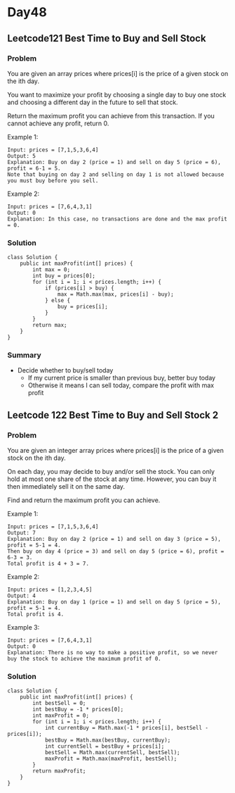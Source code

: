 # Day48
## Leetcode121 Best Time to Buy and Sell Stock
### Problem
You are given an array prices where prices[i] is the price of a given stock on the ith day.

You want to maximize your profit by choosing a single day to buy one stock and choosing a different day in the future to sell that stock.

Return the maximum profit you can achieve from this transaction. If you cannot achieve any profit, return 0.

 

Example 1:
```
Input: prices = [7,1,5,3,6,4]
Output: 5
Explanation: Buy on day 2 (price = 1) and sell on day 5 (price = 6), profit = 6-1 = 5.
Note that buying on day 2 and selling on day 1 is not allowed because you must buy before you sell.
```
Example 2:
```
Input: prices = [7,6,4,3,1]
Output: 0
Explanation: In this case, no transactions are done and the max profit = 0.
```

### Solution
```
class Solution {
    public int maxProfit(int[] prices) {
        int max = 0;
        int buy = prices[0];
        for (int i = 1; i < prices.length; i++) {
            if (prices[i] > buy) {
                max = Math.max(max, prices[i] - buy);
            } else {
                buy = prices[i];
            }
        }
        return max;
    }
}
```

### Summary
- Decide whether to buy/sell today
  - If my current price is smaller than previous buy, better buy today
  - Otherwise it means I can sell today, compare the profit with max profit


## Leetcode 122 Best Time to Buy and Sell Stock 2
### Problem
You are given an integer array prices where prices[i] is the price of a given stock on the ith day.

On each day, you may decide to buy and/or sell the stock. You can only hold at most one share of the stock at any time. However, you can buy it then immediately sell it on the same day.

Find and return the maximum profit you can achieve.

 

Example 1:
```
Input: prices = [7,1,5,3,6,4]
Output: 7
Explanation: Buy on day 2 (price = 1) and sell on day 3 (price = 5), profit = 5-1 = 4.
Then buy on day 4 (price = 3) and sell on day 5 (price = 6), profit = 6-3 = 3.
Total profit is 4 + 3 = 7.
```
Example 2:
```
Input: prices = [1,2,3,4,5]
Output: 4
Explanation: Buy on day 1 (price = 1) and sell on day 5 (price = 5), profit = 5-1 = 4.
Total profit is 4.
```
Example 3:
```
Input: prices = [7,6,4,3,1]
Output: 0
Explanation: There is no way to make a positive profit, so we never buy the stock to achieve the maximum profit of 0.
```

### Solution
```
class Solution {
    public int maxProfit(int[] prices) {
        int bestSell = 0;
        int bestBuy = -1 * prices[0];
        int maxProfit = 0;
        for (int i = 1; i < prices.length; i++) {
            int currentBuy = Math.max(-1 * prices[i], bestSell - prices[i]);
            bestBuy = Math.max(bestBuy, currentBuy);
            int currentSell = bestBuy + prices[i];
            bestSell = Math.max(currentSell, bestSell);
            maxProfit = Math.max(maxProfit, bestSell);
        }
        return maxProfit;
    }
}
```

